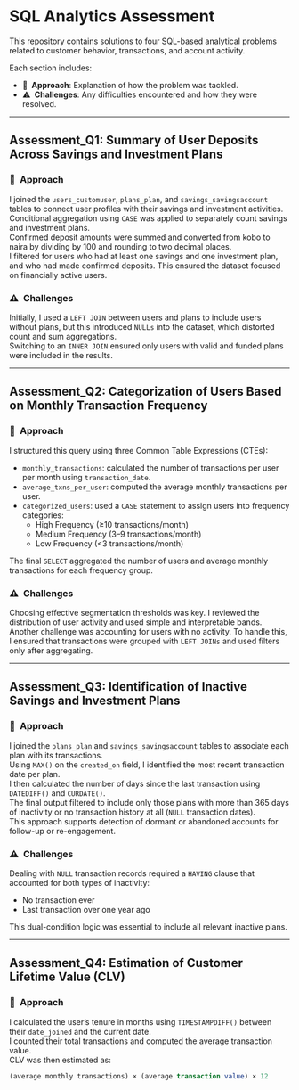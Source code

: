 # SQL Analytics Assessment

This repository contains solutions to four SQL-based analytical problems related to customer behavior, transactions, and account activity.

Each section includes:

- 🧠 **Approach**: Explanation of how the problem was tackled.  
- ⚠️ **Challenges**: Any difficulties encountered and how they were resolved.

---

## Assessment_Q1: Summary of User Deposits Across Savings and Investment Plans

### 🧠 Approach  
I joined the `users_customuser`, `plans_plan`, and `savings_savingsaccount` tables to connect user profiles with their savings and investment activities.  
Conditional aggregation using `CASE` was applied to separately count savings and investment plans.  
Confirmed deposit amounts were summed and converted from kobo to naira by dividing by 100 and rounding to two decimal places.  
I filtered for users who had at least one savings and one investment plan, and who had made confirmed deposits. This ensured the dataset focused on financially active users.

### ⚠️ Challenges  
Initially, I used a `LEFT JOIN` between users and plans to include users without plans, but this introduced `NULLs` into the dataset, which distorted count and sum aggregations.  
Switching to an `INNER JOIN` ensured only users with valid and funded plans were included in the results.

---

## Assessment_Q2: Categorization of Users Based on Monthly Transaction Frequency

### 🧠 Approach  
I structured this query using three Common Table Expressions (CTEs):

- `monthly_transactions`: calculated the number of transactions per user per month using `transaction_date`.  
- `average_txns_per_user`: computed the average monthly transactions per user.  
- `categorized_users`: used a `CASE` statement to assign users into frequency categories:
  - High Frequency (≥10 transactions/month)  
  - Medium Frequency (3–9 transactions/month)  
  - Low Frequency (<3 transactions/month)  

The final `SELECT` aggregated the number of users and average monthly transactions for each frequency group.

### ⚠️ Challenges  
Choosing effective segmentation thresholds was key. I reviewed the distribution of user activity and used simple and interpretable bands.  
Another challenge was accounting for users with no activity. To handle this, I ensured that transactions were grouped with `LEFT JOINs` and used filters only after aggregating.

---

## Assessment_Q3: Identification of Inactive Savings and Investment Plans

### 🧠 Approach  
I joined the `plans_plan` and `savings_savingsaccount` tables to associate each plan with its transactions.  
Using `MAX()` on the `created_on` field, I identified the most recent transaction date per plan.  
I then calculated the number of days since the last transaction using `DATEDIFF()` and `CURDATE()`.  
The final output filtered to include only those plans with more than 365 days of inactivity or no transaction history at all (`NULL` transaction dates).  
This approach supports detection of dormant or abandoned accounts for follow-up or re-engagement.

### ⚠️ Challenges  
Dealing with `NULL` transaction records required a `HAVING` clause that accounted for both types of inactivity:  
- No transaction ever  
- Last transaction over one year ago  

This dual-condition logic was essential to include all relevant inactive plans.

---

## Assessment_Q4: Estimation of Customer Lifetime Value (CLV)

### 🧠 Approach  
I calculated the user’s tenure in months using `TIMESTAMPDIFF()` between their `date_joined` and the current date.  
I counted their total transactions and computed the average transaction value.  
CLV was then estimated as:  
```sql
(average monthly transactions) × (average transaction value) × 12
